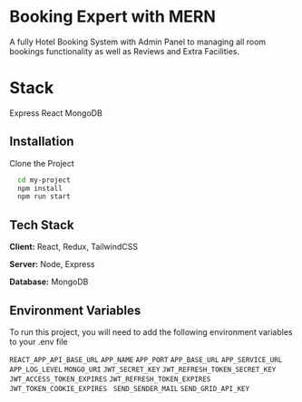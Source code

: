 
# Booking Expert with MERN

A fully Hotel Booking System with Admin Panel to managing all
room bookings functionality as well as Reviews and Extra Facilities.


# Stack
Express
React
MongoDB



## Installation

Clone the Project

```bash
  cd my-project
  npm install 
  npm run start
```
    
## Tech Stack

**Client:** React, Redux, TailwindCSS

**Server:** Node, Express

**Database:** MongoDB



## Environment Variables

To run this project, you will need to add the following environment variables to your .env file

`REACT_APP_API_BASE_URL`
`APP_NAME`
`APP_PORT`
`APP_BASE_URL`
`APP_SERVICE_URL`
`APP_LOG_LEVEL`
`MONGO_URI`
`JWT_SECRET_KEY`
`JWT_REFRESH_TOKEN_SECRET_KEY`
`JWT_ACCESS_TOKEN_EXPIRES`
`JWT_REFRESH_TOKEN_EXPIRES`
`JWT_TOKEN_COOKIE_EXPIRES `
`SEND_SENDER_MAIL`
`SEND_GRID_API_KEY`



